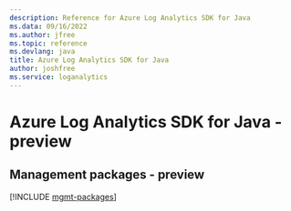 ```yaml
---
description: Reference for Azure Log Analytics SDK for Java
ms.data: 09/16/2022
ms.author: jfree
ms.topic: reference
ms.devlang: java
title: Azure Log Analytics SDK for Java
author: joshfree
ms.service: loganalytics
---
```

# Azure Log Analytics SDK for Java - preview

## Management packages - preview
[!INCLUDE [mgmt-packages](log-analytics-mgmt-index.md)]
